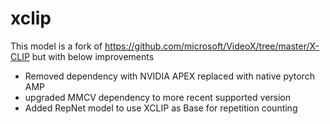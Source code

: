 # xclip
This model is a fork of https://github.com/microsoft/VideoX/tree/master/X-CLIP but with below improvements
- Removed dependency with NVIDIA APEX replaced with native pytorch AMP
- upgraded MMCV dependency to more recent supported version
- Added RepNet model to use XCLIP  as Base for repetition counting 
